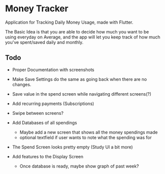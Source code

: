 # Money Tracker

Application for Tracking Daily Money Usage, made with Flutter.

The Basic Idea is that you are able to decide how much you want to be using everyday on Average, and the app will let you keep track of how much you've spent/saved daily and monthly.


## Todo

- Proper Documentation with screenshots

- Make Save Settings do the same as going back when there are no changes.
- Save value in the spend screen while navigating different screens(?)

- Add recurring payments (Subscriptions)
- Swipe between screens?

- Add Databases of all spendings
  - Maybe add a new screen that shows all the money spendings made
  - optional textfield if user wants to note what the spending was for

- The Spend Screen looks pretty empty (Study UI a bit more)
- Add features to the Display Screen
  - Once database is ready, maybe show graph of past week?
